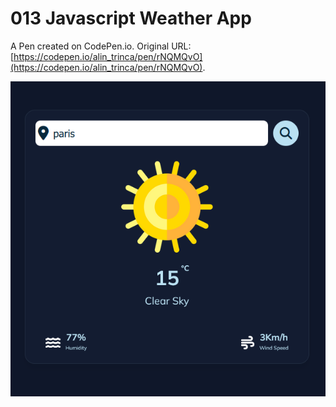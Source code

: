 # 013 Javascript Weather App

A Pen created on CodePen.io. Original URL: [https://codepen.io/alin_trinca/pen/rNQMQvO](https://codepen.io/alin_trinca/pen/rNQMQvO).

![Javascript Weather App Screenshot](javascript-weather-app.png)
